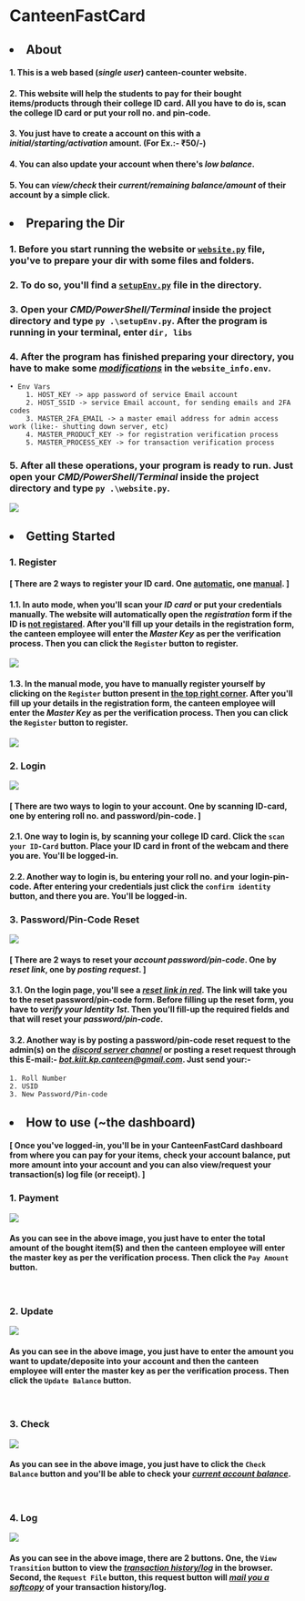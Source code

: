 # CanteenFastCard

## <li>About</li>

#### 1. This is a web based (<i>single user</i>) canteen-counter website.

#### 2. This website will help the students to pay for their bought items/products through their college ID card. All you have to do is, scan the <b>college ID card</b> or put your <b>roll no.</b> and <b>pin-code</b>.

#### 3. You just have to create a account on this with a <b><i>initial/starting/activation</i></b> amount. (For Ex.:- ₹50/-)

#### 4. You can also update your account when there's <b><i>low balance</i></b>.

#### 5. You can <b><i>view/check</i></b> their <b><i>current/remaining balance/amount</i></b> of their account by a simple click.


## <li>Preparing the Dir</li>

### 1. Before you start running the website or [`website.py`](https://github.com/bunny-k28/CanteenFastCard/blob/master/website.py) file, you've to prepare your dir with some files and folders.

### 2. To do so, you'll find a [`setupEnv.py`](https://github.com/bunny-k28/CanteenFastCard/blob/master/setupEnv.py) file in the directory.

### 3. Open your <b><i>CMD/PowerShell/Terminal</i></b> inside the project directory and type ```py .\setupEnv.py```. After the program is running in your terminal, enter ```dir, libs```

### 4. After the program has finished preparing your directory, you have to make some <i><u>modifications</u></i> in the `website_info.env`.
    • Env Vars
        1. HOST_KEY -> app password of service Email account
        2. HOST_SSID -> service Email account, for sending emails and 2FA codes
        3. MASTER_2FA_EMAIL -> a master email address for admin access work (like:- shutting down server, etc)
        4. MASTER_PRODUCT_KEY -> for registration verification process
        5. MASTER_PROCESS_KEY -> for transaction verification process

### 5. After all these operations, your program is ready to run. Just open your <b><i>CMD/PowerShell/Terminal</i></b> inside the project directory and type ```py .\website.py```.
![](CFC/site/static/images/terminal.jpg)
<br>

## <li>Getting Started</li>

### 1. Register

#### [ There are 2 ways to register your ID card. One <u>automatic</u>, one <u>manual</u>. ]

#### 1.1. In auto mode, when you'll scan your <b><i>ID card</i></b> or put your credentials manually. The website will automatically open the  <b><i>registration</i></b> form if the ID is <u><b>not registared</b></u>. After you'll fill up your details in the registration form, the canteen employee will enter the <b><i>Master Key</i></b> as per the verification process. Then you can click the `Register` button to register.
![](CFC/site/static/images/auto_register.jpg)
<br>

#### 1.3. In the manual mode, you have to manually register yourself by clicking on the `Register` button present in <u><b>the top right corner</b></u>. After you'll fill up your details in the registration form, the canteen employee will enter the <b><i>Master Key</i></b> as per the verification process. Then you can click the `Register` button to register.
![](CFC/site/static/images/manual_register.jpg)
<br>

### 2. Login
![](CFC/site/static/images/login.jpg)

#### [ There are two ways to login to your account. One by <b>scanning ID-card</b>, one by entering <b>roll no.</b> and <b>password/pin-code</b>. ]

#### 2.1. One way to login is, by scanning your college ID card. Click the `scan your ID-Card` button. Place your ID card in front of the webcam and there you are. You'll be logged-in.

#### 2.2. Another way to login is, bu entering your roll no. and your login-pin-code. After entering your credentials just click the `confirm identity` button, and there you are. You'll be logged-in.


### 3. Password/Pin-Code Reset
![](CFC/site/static/images/pin-reset.jpg)

#### [ There are 2 ways to <b>reset</b> your <b><i>account password/pin-code</i></b>. One by <b><i>reset link</i></b>, one by <i><b>posting request</i></b>. ]

#### 3.1. On the <b>login page</b>, you'll see a <b><i><u>reset link in red</u></i></b>. The link will take you to the <b>reset password/pin-code form</b>. Before filling up the reset form, you have to <b><i>verify your Identity 1st</i></b>. Then you'll fill-up the <b>required fields</b> and that will reset your <b><i>password/pin-code</i></b>.

#### 3.2. Another way is by <b>posting</b> a password/pin-code <b>reset request</b> to the admin(s) on the <u><b><i><a href="https://discord.gg/QqkD5n6Z/c2wEPdhD5J">discord server channel</a></i></b></u> or <b>posting a reset request</b> through this <b>E-mail</b>:- <u><b><i>bot.kiit.kp.canteen@gmail.com</i></b></u>. Just send your:-
    1. Roll Number
    2. USID
    3. New Password/Pin-code


## <li>How to use (~the dashboard)</li>

#### [ Once you've logged-in, you'll be in your CanteenFastCard dashboard from where you can pay for your items, check your account balance, put more amount into your account and you can also view/request your transaction(s) log file (or receipt). ]

### 1. Payment
![](CFC/site/static/images/pay.jpg)
#### As you can see in the above image, you just have to enter the <b>total amount</b> of the bought item(S) and then the canteen employee will enter the master key as per the verification process. Then click the `Pay Amount` button.
<br>

### 2. Update
![](CFC/site/static/images/update.jpg)
#### As you can see in the above image, you just have to enter the amount you want to update/deposite into your account and then the canteen employee will enter the master key as per the verification process. Then click the `Update Balance` button.
<br>

### 3. Check
![](CFC/site/static/images/check.jpg)
#### As you can see in the above image, you just have to click the `Check Balance` button and you'll be able to check your <i><u>current account balance</u></i>.
<br>

### 4. Log
![](CFC/site/static/images/log.jpg)
#### As you can see in the above image, there are 2 buttons. One, the `View Transition` button to view the <i><u>transaction history/log</u></i> in the browser. Second, the `Request File` button, this request button will <i><u>mail you a softcopy</u></i>  of your transaction history/log.
<br>
